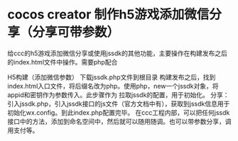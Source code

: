 # cocos creator 制作h5游戏添加微信分享（分享可带参数）
给ccc的h5游戏添加微信分享或使用jssdk的其他功能，主要操作在构建发布之后的index.html文件中操作。需要php配合

H5构建（添加微信参数）
下载jssdk.php文件到根目录
构建发布之后，找到index.html入口文件，将后缀名改为php。使用php，new一个jssdk对象，将appid和密钥作为参数传入。此步骤作为
拉取jssdk的配置，用于初始化。
分享：引入jssdk.php，引入jssdk接口的js文件（官方文档中有），获取到jssdk信息用于初始化wx.config。到此index.php配置完毕。
在ccc工程内部，可以把任何jssdk接口中的方法，添加到命名空间中，然后就可以随用随调。也可以带参数分享，调用支付等。
